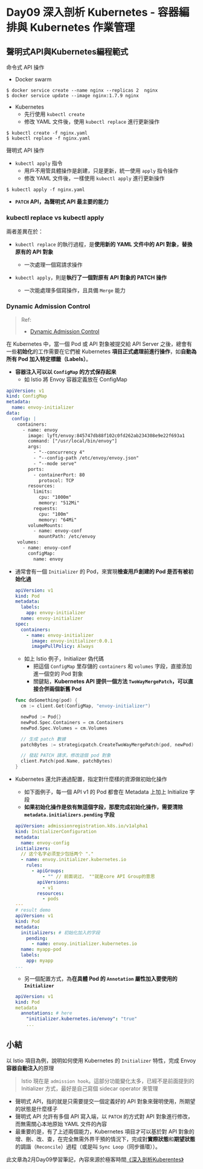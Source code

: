 # Day09 深入剖析 Kubernetes - 容器編排與 Kubernetes 作業管理

## 聲明式API與Kubernetes編程範式

命令式 API 操作
- Docker swarm
```shell
$ docker service create --name nginx --replicas 2  nginx
$ docker service update --image nginx:1.7.9 nginx
```
- Kubernetes
    - 先行使用 `kubectl create`
    - 修改 YAML 文件後，使用 `kubectl replace` 進行更新操作
```shell
$ kubectl create -f nginx.yaml
$ kubectl replace -f nginx.yaml
```

聲明式 API 操作

- `kubectl apply` 指令
    - 用戶不用管具體操作是創建，只是更新，統一使用 `apply` 指令操作
    - 修改 YAML 文件後，一樣使用 `kubectl apply` 進行更新操作
```shell
$ kubectl apply -f nginx.yaml
```

- **`PATCH` API，為聲明式 API 最主要的能力**

### kubectl replace vs kubectl apply
兩者差異在於：

- `kubectl replace` 的執行過程，是**使用新的 YAML 文件中的 API 對象，替換原有的 API 對象**
    - 一次處理一個寫請求操作
    
- `kubectl apply`，則是**執行了一個對原有 API 對象的 PATCH 操作**
    - 一次能處理多個寫操作，且具備 `Merge` 能力

### Dynamic Admission Control
> Ref:
> - [Dynamic Admission Control](https://kubernetes.io/docs/reference/access-authn-authz/extensible-admission-controllers/)

在 Kubernetes 中，當一個 Pod 或 API 對象被提交給 API Server 之後，總會有一些**初始化**的工作需要在它們被 Kubernetes **項目正式處理前進行操作**，如**自動為所有 Pod 加入特定標籤（Labels）**。

- **容器注入可以以 `ConfigMap` 的方式保存起来**
    - 如 Istio 將 Envoy 容器定義放在 ConfigMap
```yaml
apiVersion: v1
kind: ConfigMap
metadata:
  name: envoy-initializer
data:
  config: |
    containers:
      - name: envoy
        image: lyft/envoy:845747db88f102c0fd262ab234308e9e22f693a1
        command: ["/usr/local/bin/envoy"]
        args:
          - "--concurrency 4"
          - "--config-path /etc/envoy/envoy.json"
          - "--mode serve"
        ports:
          - containerPort: 80
            protocol: TCP
        resources:
          limits:
            cpu: "1000m"
            memory: "512Mi"
          requests:
            cpu: "100m"
            memory: "64Mi"
        volumeMounts:
          - name: envoy-conf
            mountPath: /etc/envoy
    volumes:
      - name: envoy-conf
        configMap:
          name: envoy
```

- 通常會有一個 `Initializer` 的 Pod，來實現**檢查用戶創建的 Pod 是否有被初始化過**
    ```yaml
    apiVersion: v1
    kind: Pod
    metadata:
      labels:
        app: envoy-initializer
      name: envoy-initializer
    spec:
      containers:
        - name: envoy-initializer
          image: envoy-initializer:0.0.1
          imagePullPolicy: Always
    ```
        
    - 如上 Istio 例子，Initializer 偽代碼
        - 把這個 `ConfigMap` 里存儲的 `containers` 和 `volumes` 字段，直接添加進一個空的 Pod 對象
        - 關鍵點，**Kubernetes API 提供一個方法 `TwoWayMergePatch`，可以直接合併兩個新舊 Pod**
    ```go
    func doSomething(pod) {
      cm := client.Get(ConfigMap, "envoy-initializer")
    
      newPod := Pod{}
      newPod.Spec.Containers = cm.Containers
      newPod.Spec.Volumes = cm.Volumes
    
      // 生成 patch 數據
      patchBytes := strategicpatch.CreateTwoWayMergePatch(pod, newPod)
    
      // 發起 PATCH 請求，修改這個 pod 對象
      client.Patch(pod.Name, patchBytes)
    }  
    ```

- Kubernetes 還允許通過配置，指定對什麼樣的資源做初始化操作
    - 如下面例子，每一個 API v1 的 Pod 都會在 Metadata 上加上 Initialize 字段
    - **如果初始化操作是依有無這個字段，那麼完成初始化操作，需要清除 `metadata.initializers.pending` 字段**
    ```yaml
    apiVersion: admissionregistration.k8s.io/v1alpha1
    kind: InitializerConfiguration
    metadata:
      name: envoy-config
    initializers:
      // 这个名字必须至少包括两个 "."
      - name: envoy.initializer.kubernetes.io
        rules:
          - apiGroups:
              - "" // 前面说过， ""就是core API Group的意思
            apiVersions:
              - v1
            resources:
              - pods
    ---
    # result demo
    apiVersion: v1
    kind: Pod
    metadata:
      initializers: # 初始化加入的字段
        pending:
          - name: envoy.initializer.kubernetes.io
      name: myapp-pod
      labels:
        app: myapp
    ...
    ```    
    - 另一個配置方式，為**在具體 Pod 的 `Annotation` 屬性加入要使用的 `Initializer`**
    ```yaml
    apiVersion: v1
    kind: Pod
    metadata
      annotations: # here
        "initializer.kubernetes.io/envoy": "true"
        ...
    ```

## 小結

以 Istio 項目為例，說明如何使用 Kubernetes 的 `Initializer` 特性，完成 Envoy **容器自動注入**的原理

>  Istio 現在是 `admission hook`。這部分功能變化太多，已經不是前面提到的 Initializer 方式，最好是自己寫個 sidecar operator 來管理

- 聲明式 API，指的就是只需要提交一個定義好的 API 對象來聲明使用，所期望的狀態是什麼樣子
- 聲明式 API 允許有多個 API 寫入端，以 `PATCH` 的方式對 API 對象進行修改，而無需關心本地原始 YAML 文件的內容
- 最重要的是，有了上述兩個能力，Kubernetes 項目才可以基於對 API 對象的增、刪、改、查，在完全無需外界干預的情況下，完成對**實際狀態**和**期望狀態**的調諧（`Reconcile`）過程（或是叫 `Sync Loop`（同步循環））。


此文章為2月Day09學習筆記，內容來源於極客時間[《深入剖析Kuberentes》](https://time.geekbang.org/column/article/41769)